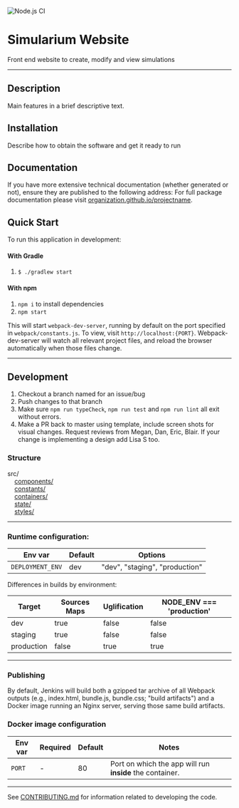 ![Node.js CI](https://github.com/allen-cell-animated/simularium-website/workflows/Node.js%20CI/badge.svg)

# Simularium Website

Front end website to create, modify and view simulations

---

## Description

Main features in a brief descriptive text.

## Installation

Describe how to obtain the software and get it ready to run

## Documentation

If you have more extensive technical documentation (whether generated or not), ensure they are published to the following address:
For full package documentation please visit
[organization.github.io/projectname](https://organization.github.io/projectname/index.html).

## Quick Start
To run this application in development: 
#### With Gradle
1. `$ ./gradlew start`

#### With npm
1. `npm i` to install dependencies 
2. `npm start`

This will start `webpack-dev-server`, running by default
on the port specified in `webpack/constants.js`. To view, visit `http://localhost:{PORT}`. Webpack-dev-server will watch all relevant project files, and reload the browser automatically when those files change.
___

## Development

1. Checkout a branch named for an issue/bug
2. Push changes to that branch
3. Make sure `npm run typeCheck`, `npm run test` and `npm run lint` all exit without errors. 
4. Make a PR back to master using template, include screen shots for visual changes. Request reviews from Megan, Dan, Eric, Blair. If your change is implementing a design add Lisa S too. 


### Structure
src/<br/>
&nbsp;&nbsp;&nbsp;&nbsp;[components/](src/components/README.md)<br/>
&nbsp;&nbsp;&nbsp;&nbsp;[constants/](src/constants/README.md)<br/>
&nbsp;&nbsp;&nbsp;&nbsp;[containers/](src/containers/README.md)<br/>
&nbsp;&nbsp;&nbsp;&nbsp;[state/](src/state/README.md)<br/>
&nbsp;&nbsp;&nbsp;&nbsp;[styles/](src/styles/README.md)<br/>
___


### Runtime configuration:

| Env var | Default | Options |
| ------- |-------- |---------|
|`DEPLOYMENT_ENV`    | dev     | "dev", "staging", "production" |


Differences in builds by environment:

| Target | Sources Maps | Uglification | NODE_ENV === 'production' |
| ------ | ------------ | ------------ |  ------------------------- |
| dev    | true         | false |  false                     |
| staging| true         | false |  false                      |
| production| false      | true |  true                      |
___


### Publishing
By default, Jenkins will build both a gzipped tar archive of all Webpack outputs (e.g., index.html, bundle.js, bundle.css; "build artifacts")
and a Docker image running an Nginx server, serving those same build artifacts.

### Docker image configuration
| Env var | Required | Default | Notes |
| ------- |-------- |---------|---------|
| `PORT` | - | 80 | Port on which the app will run **inside** the container. |
___

See [CONTRIBUTING.md](CONTRIBUTING.md) for information related to developing the code.
